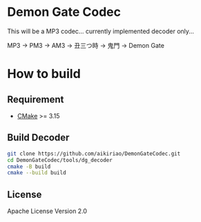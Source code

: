 # Demon Gate Codec

This will be a MP3 codec... currently implemented decoder only...

MP3 -> PM3 -> AM3 -> 丑三つ時 -> 鬼門 -> Demon Gate

# How to build

## Requirement

* [CMake](https://cmake.org) >= 3.15

## Build Decoder

```bash
git clone https://github.com/aikiriao/DemonGateCodec.git
cd DemonGateCodec/tools/dg_decoder
cmake -B build
cmake --build build
```
## License

Apache License Version 2.0

